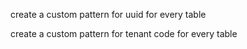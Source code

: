 create a custom pattern for uuid for every table

<!-- ------------------------------------------------- -->
create a custom pattern for tenant code for every table
